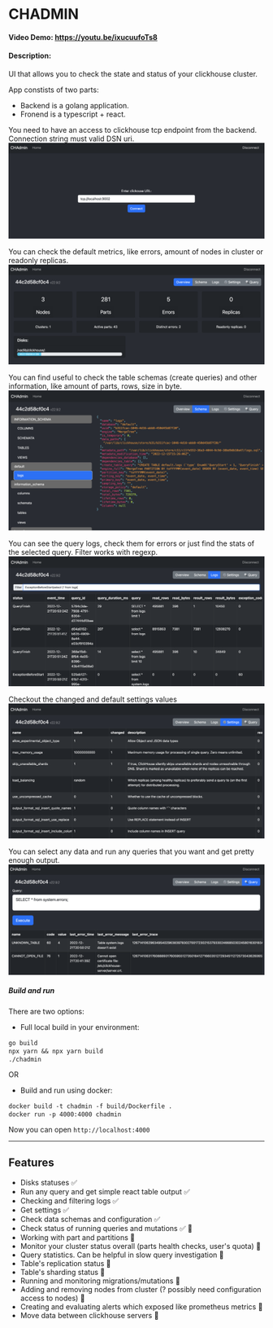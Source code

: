 # CHADMIN
#### Video Demo:  https://youtu.be/ixucuufoTs8
#### Description:
UI that allows you to check the state and status of your clickhouse cluster.

App constists of two parts:
- Backend is a golang application.
- Fronend is a typescript + react.

You need to have an access to clickhouse tcp endpoint from the backend. Connection string must valid DSN uri.
![connect](./docs/1.png)

You can check the default metrics, like errors, amount of nodes in cluster or readonly replicas. 
![connect](./docs/2.png)

You can find useful to check the table schemas (create queries) and other information, like amount of parts, rows, size in byte. 
![connect](./docs/3.png)

You can see the query logs, check them for errors or just find the stats of the selected query. Filter works with regexp.
![connect](./docs/4.png)

Checkout the changed and default settings values
![connect](./docs/5.png)

You can select any data and run any queries that you want and get pretty enough output.
![connect](./docs/6.png)

##### Build and run
There are two options:
- Full local build in your environment: 
```shell
go build
npx yarn && npx yarn build
./chadmin
```
OR 
- Build and run using docker:
```shell
docker build -t chadmin -f build/Dockerfile . 
docker run -p 4000:4000 chadmin
```
Now you can open `http://localhost:4000`


---

## Features

- Disks statuses ✅
- Run any query and get simple react table output ✅
- Checking and filtering logs ✅
- Get settings ✅
- Check data schemas and configuration ✅
- Check status of running queries and mutations ✅ 🚧
- Working with part and partitions 🚧
- Monitor your cluster status overall (parts health checks, user's quota) 🚧
- Query statistics. Can be helpful in slow query investigation 🚧
- Table's replication status 🚧
- Table's sharding status 🚧
- Running and monitoring migrations/mutations 🚧
- Adding and removing nodes from cluster (? possibly need configuration access to nodes) 🚧
- Creating and evaluating alerts which exposed like prometheus metrics 🚧
- Move data between clickhouse servers 🚧